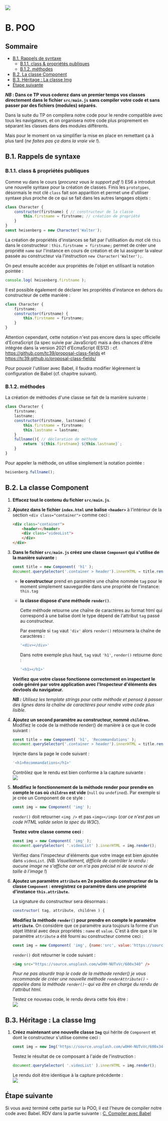 <img src="images/readme/header-small.jpg" >

# B. POO <!-- omit in toc -->

## Sommaire <!-- omit in toc -->
- [B.1. Rappels de syntaxe](#b1-rappels-de-syntaxe)
	- [B.1.1. class & propriétés publiques](#b11-class-propriétés-publiques)
	- [B.1.2. méthodes](#b12-méthodes)
- [B.2. La classe Component](#b2-la-classe-component)
- [B.3. Héritage : La classe Img](#b3-héritage-la-classe-img)
- [Étape suivante](#étape-suivante)

***NB* : Dans ce TP vous coderez dans un premier temps vos classes directement dans le fichier `src/main.js` sans compiler votre code et sans passer par des fichiers (modules) séparés.**

Dans la suite du TP on compilera notre code pour le rendre compatible avec tous les navigateurs, et on organisera notre code plus proprement en séparant les classes dans des modules différents.

Mais pour le moment on va simplifier la mise en place en remettant ça à plus tard (*ne faites pas ça dans la vraie vie !*).

## B.1. Rappels de syntaxe
### B.1.1. class & propriétés publiques
Comme vu dans le cours (*procurez vous le support pdf !*) ES6 a introduit une nouvelle syntaxe pour la création de classes. Finis les `prototypes`, désormais le mot clé `class` fait son apparition et permet une d'utiliser syntaxe plus proche de ce qui se fait dans les autres langages objets :
```js
class Character {
	constructor(firstname) { // constructeur de la classe
		this.firstname = firstname; // création de propriété
	}
}
const heisenberg = new Character('Walter');
```
La création de propriétés d'instances se fait par l'utilisation du mot clé `this` dans le constructeur : `this.firstname = firstname;` permet de créer une propriété `name` sur l'instance en cours de création et de lui assigner la valeur passée au constructeur via l'instruction `new Character('Walter');`.

On peut ensuite accéder aux propriétés de l'objet en utilisant la notation pointée :
```js
console.log( heisenberg.firstname );
```
Il est possible également de déclarer les propriétés d'instance en dehors du constructeur de cette manière :
```js
class Character {
	firstname;
	constructor(firstname) {
		this.firstname = firstname;
	}
}
```
Attention cependant, cette notation n'est pas encore dans la spec officielle d'EcmaScript (la spec suivie par JavaScript) mais a des chances d'être intégrée dans la version 2021 d'EcmaScript (ES12) : cf. https://github.com/tc39/proposal-class-fields et https://tc39.github.io/proposal-class-fields/

Pour pouvoir l'utiliser avec Babel, il faudra modifier légèrement la configuration de Babel (cf. chapitre suivant).

### B.1.2. méthodes
La création de méthodes d'une classe se fait de la manière suivante :
```js
class Character {
	firstname;
	lastname;
	constructor(firstname, lastname) {
		this.firstname = firstname;
		this.lastname = lastname;
	}
	fullname(){ // déclaration de méthode
		return `${this.firstname} ${this.lastname}`;
	}
}
```
Pour appeler la méthode, on utilise simplement la notation pointée :
```js
heisenberg.fullname();
```

## B.2. La classe Component
1. **Effacez tout le contenu du fichier `src/main.js`**.
2. **Ajoutez dans le fichier `index.html` une balise `<header>`** à l'intérieur de la section `<div class="container">` comme ceci :
	```html
	<div class="container">
		<header></header>
		<div class="videoList">
		</div>
	</div>
	```
3. **Dans le fichier `src/main.js` créez une classe `Component` qui s'utilise de la manière suivante :**
	```js
	const title = new Component( 'h1' );
	document.querySelector('.container > header').innerHTML = title.render();
	```
	+ **le constructeur** prend en paramètre une chaîne nommée `tag` pour le moment simplement sauvegardée dans une propriété de l'instance: `this.tag`
	+ **la classe dispose d'une méthode `render()`**.

  		Cette méthode retourne une chaîne de caractères au format html qui correspond à une balise dont le type dépend de l'attribut `tag` passé au constructeur.

		Par exemple si `tag` vaut `'div'` alors `render()` retournera la chaîne de caractères :
		```js
		'<div></div>'
		```
		Dans notre exemple plus haut, `tag` vaut `'h1'`, `render()` retourne donc :
		```js
		'<h1></h1>'
		```

	**Vérifiez que votre classe fonctionne correctement en inspectant le code généré par votre application avec l'Inspecteur d'éléments des devtools du navigateur.**

	_**NB :** Utilisez les template strings pour cette méthode et pensez à passer des lignes dans la chaîne de caractères pour rendre votre code plus lisible._

4. **Ajoutez un second paramètre au constructeur, nommé `children`.** Modifiez le code de la méthode render() de manière à ce que le code suivant :
    ```js
	const title = new Component( 'h1', 'Recommandations' );
	document.querySelector('.container > header').innerHTML = title.render();
	```
	Injecte dans la page le code suivant :
	```js
	'<h1>Recommandations</h1>'
	```

	Contrôlez que le rendu est bien conforme à la capture suivante : <br><a href="images/readme/screen-01.png"><img src="images/readme/screen-01.png" ></a>

5. **Modifiez le fonctionnement de la méthode render pour prendre en compte le cas où `children` est vide** (`null` ou `undefined`). Par exemple si je crée un Component de ce style :
	```js
	const img = new Component( 'img' );
	```
	`render()` doit retourner `<img />` et pas `<img></img>` (_car ce n'est pas un code HTML valide selon la spec du W3C_).

	**Testez votre classe comme ceci** :
	```js
	const img = new Component( 'img' );
	document.querySelector( '.videoList' ).innerHTML = img.render();
	```
	Vérifiez dans l'inspecteur d'éléments que votre image est bien ajoutée dans `videoList`. (_NB. Visuellement, difficile de contrôler le rendu : aucune image ne s'affiche car on n'a pas précisé ni de source ni de taille à l'image !_)

6. **Ajoutez un paramètre `attribute` en 2e position du constructeur de la classe `Component`  : enregistrez ce paramètre dans une propriété d'instance `this.attribute`.**

	La signature du constructeur sera désormais :
	```js
	constructor( tag, attribute, children ) {
	```

	**Modifiez la méthode `render()` pour prendre en compte le paramètre `attribute`**. On considère que ce paramètre aura toujours la forme d'un objet littéral avec deux propriétés : `name` et `value`. C'est à dire que si le paramètre `attribute` a été fourni au constructeur comme ceci :

	```js
	const img = new Component( 'img', {name:'src', value:'https://source.unsplash.com/wOHH-NUTvVc/600x340'} );
	```

	`render()` doit retourner le code suivant :
	```html
	<img src="https://source.unsplash.com/wOHH-NUTvVc/600x340" />
	```
	_Pour ne pas alourdir trop le code de la méthode render() je vous recommande de créer une nouvelle méthode `renderAttribute()` -appelée dans la méthode `render()`- qui va être en charge du rendu de l'attribut html._

	Testez ce nouveau code, le rendu devra cette fois être :<br><a href="images/readme/screen-02.png"><img src="images/readme/screen-02.png" ></a>

## B.3. Héritage : La classe Img
1. **Créez maintenant une nouvelle classe `Img`** qui hérite de `Component` et dont le constructeur s'utilise comme ceci :
	```js
	const img = new Img('https://source.unsplash.com/wOHH-NUTvVc/600x340');
	```
	Testez le résultat de ce composant à l'aide de l'instruction :
	```js
	document.querySelector( '.videoList' ).innerHTML = img.render();
	```
	Le rendu doit être identique à la capture précédente : <br><a href="images/readme/screen-02.png"><img src="images/readme/screen-02.png" ></a>

## Étape suivante
Si vous avez terminé cette partie sur la POO, il est l'heure de compiler notre code avec Babel. RDV dans la partie suivante : [C. Compiler avec Babel](./C-babel.md)
